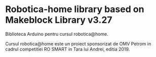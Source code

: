 # Robotica-home library based on Makeblock Library v3.27

Biblioteca Arduino pentru cursul robotica@home.

Cursul robotica@home este un proiect sponsorizat de OMV Petrom in cadrul competitiei RO SMART in Tara lui Andrei, editia 2019.
